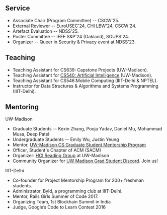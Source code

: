 ## Service

- Associate Chair (Program Committee) -- CSCW'25.
- External Reviewer -- EuroUSEC'24, CHI LBW'24, CSCW'24.
- Artefact Evaluation -- NDSS'25.
- Poster Committee -- IEEE S\&P'24 (Oakland), SOUPS'24.
- Organizer -- Queer in Security & Privacy event at NDSS'23.


## Teaching

- Teaching Assistant for CS639: Capstone Projects (UW-Madison).
- Teaching Assistant for [CS540: Artificial Intelligence](https://pages.cs.wisc.edu/~yw/CS540S23.html") (UW-Madison).
- Teaching Assistant for CS546:Mobile Computing (IIIT-Delhi & NPTEL).
- Instructor for Data Structures & Algorithms and Systems Programming (IIIT-Delhi).


## Mentoring

UW-Madison
- Graduate Students -- Kexin Zhang, Pooja Yadav, Daniel Mu, Mohammad Musa, Deep Patel
- Undergraduate Students -- Emily Wu, Justin Yeung
- Mentor, [UW-Madison CS Graduate Student Mentorship Program](https://www.cs.wisc.edu)
- Officer, Student's Chapter of ACM (SACM)
- Organizer: [HCI Reading Group](https://bit.ly/uwmadison-hcc-meetup) at UW-Madison
- Community Organizer for [UW Madison Grad Student Discord](https://discord.gg/Bzf7Kz6RQ5"). Join us!


IIIT-Delhi
- Co-founder for Project Mentorship Program for 200+ freshman students.
- Administrator, Byld, a programming club at IIIT-Delhi.
- Mentor, Rails Girls Summer of Code 2017.
- Organizing Team, 1st Blockhain Summit in India
- Judge, Google’s Code to Learn Contest 2016
